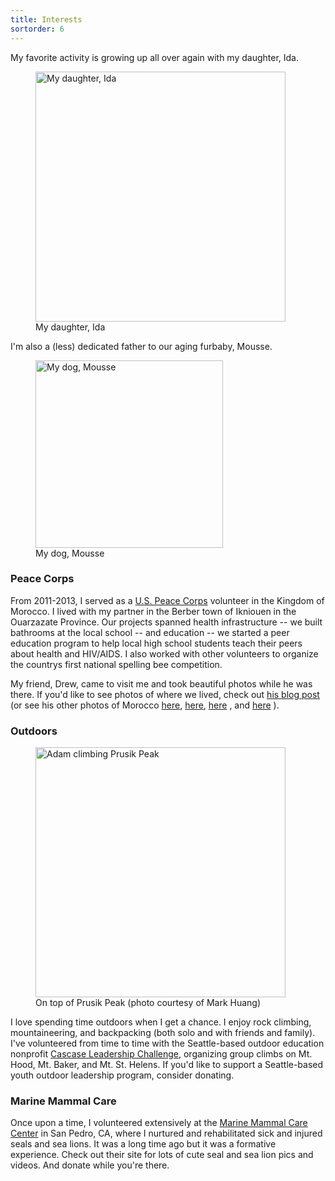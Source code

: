 ```yaml
---
title: Interests
sortorder: 6
---
```


My favorite activity is growing up all over again with my daughter, Ida.

<figure>
  <img src="{filename}/images/ida.jpg" alt="My daughter, Ida" width="400px"/>
  <figcaption>My daughter, Ida</figcaption>
</figure>

I'm also a (less) dedicated father to our aging furbaby, Mousse.

<figure>
  <img src="{filename}/images/mousse.jpg" alt="My dog, Mousse" width="300px"/>
  <figcaption>My dog, Mousse</figcaption>
</figure>

### Peace Corps

From 2011-2013, I served as a [U.S. Peace
Corps](https://www.peacecorps.gov/) volunteer in the Kingdom of
Morocco. I lived with my partner in the Berber town of Ikniouen in the
Ouarzazate Province. Our projects spanned health infrastructure -- we
built bathrooms at the local school -- and education -- we started a
peer education program to help local high school students teach their
peers about health and HIV/AIDS. I also worked with other volunteers to
organize the countrys first national spelling bee competition.

My friend, Drew, came to visit me and took beautiful photos
while he was there. If you'd like to see photos of where we
lived, check out
[his blog post](https://drewrtw.blogspot.com/2013/05/ikniouen-and-around-morocco.html)
(or see his other photos of Morocco
[here](https://drewrtw.blogspot.com/2013/01/marrakech-morocco-part-i.html),
[here](https://drewrtw.blogspot.com/2013/01/marrakech-morocco-part-ii.html),
[here](https://drewrtw.blogspot.com/2013/02/the-high-atlas-morocco.html)
, and
[here](https://drewrtw.blogspot.com/2013/04/the-edge-of-sahara-morocco.html)
).

### Outdoors

<figure>
  <img src="{filename}/images/prusik.jpg" alt="Adam climbing Prusik Peak" width="400px"/>
  <figcaption>On top of Prusik Peak (photo courtesy of Mark Huang)</figcaption>
</figure>

I love spending time outdoors when I get a chance. I enjoy rock
climbing, mountaineering, and backpacking (both solo and with
friends and family). I've volunteered from time to time with the
Seattle-based outdoor education nonprofit [Cascase Leadership
Challenge](http://cascadechallenge.org/), organizing group climbs
on Mt. Hood, Mt. Baker, and Mt. St. Helens. If you'd like to support
a Seattle-based youth outdoor leadership program, consider donating.

### Marine Mammal Care

Once upon a time, I volunteered extensively at the [Marine Mammal Care
Center](https://marinemammalcarecenterlosangeles.com/) in San Pedro,
CA, where I nurtured and rehabilitated sick and injured seals and sea
lions. It was a long time ago but it was a formative experience. Check
out their site for lots of cute seal and sea lion pics and videos. And
donate while you're there.

